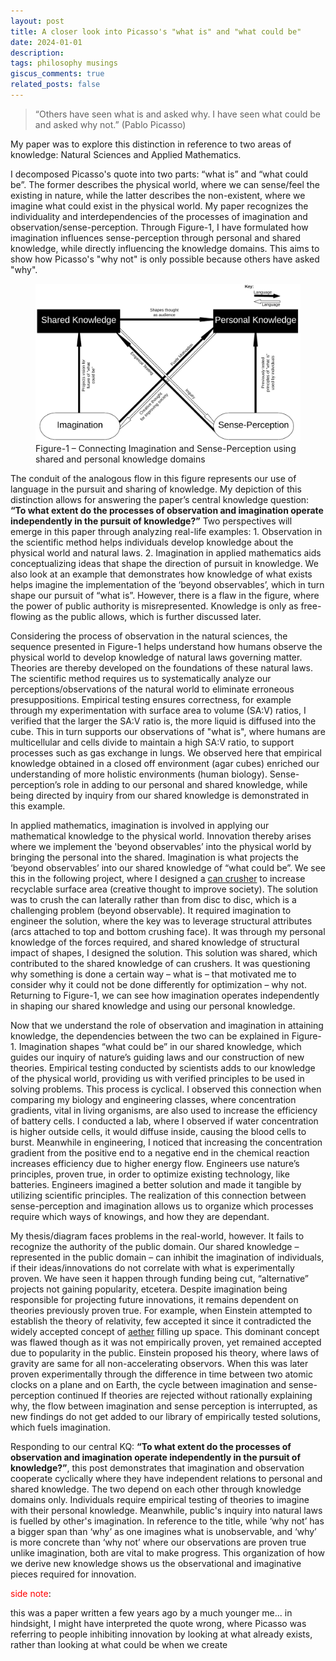 ```yaml
---
layout: post
title: A closer look into Picasso's "what is" and "what could be"
date: 2024-01-01
description: 
tags: philosophy musings
giscus_comments: true
related_posts: false
---
```


> “Others have seen what is and asked why. I have seen what could be and asked why not.” (Pablo Picasso)

My paper was to explore this distinction in reference to two areas of knowledge: Natural Sciences and Applied Mathematics.

I decomposed Picasso's quote into two parts: “what is” and “what could be”. The former describes the physical world, where we can sense/feel the existing in nature, while the latter describes the non-existent, where we imagine what could exist in the physical world. My paper recognizes the individuality and interdependencies of the processes of imagination and observation/sense-perception. Through Figure-1, I have formulated how imagination influences sense-perception through personal and shared knowledge, while directly influencing the knowledge domains. This aims to show how Picasso's "why not" is only possible because others have asked "why".

<figure>
    <img src="/assets/img/ways_of_knowing.png"
         alt="Ways of Knowing Graph"
         width="750">
    <figcaption>Figure-1 – Connecting Imagination and Sense-Perception using shared and personal knowledge domains</figcaption>
</figure>

The conduit of the analogous flow in this figure represents our use of language in the pursuit and sharing of knowledge. My depiction of this distinction allows for answering the paper’s central knowledge question: **“To what extent do the processes of observation and imagination operate independently in the pursuit of knowledge?”** Two perspectives will emerge in this paper through analyzing real-life examples: 1. Observation in the scientific method helps individuals develop knowledge about the physical world and natural laws. 2. Imagination in applied mathematics aids conceptualizing ideas that shape the direction of pursuit in knowledge. We also look at an example that demonstrates how knowledge of what exists helps imagine the implementation of the ‘beyond observables’, which in turn shape our pursuit of “what is”. However, there is a flaw in the figure, where the power of public authority is misrepresented. Knowledge is only as free-flowing as the public allows, which is further discussed later.

Considering the process of observation in the natural sciences, the sequence presented in Figure-1 helps understand how humans observe the physical world to develop knowledge of natural laws governing matter. Theories are thereby developed on the foundations of these natural laws. The scientific method requires us to systematically analyze our perceptions/observations of the natural world to eliminate erroneous presuppositions. Empirical testing ensures correctness, for example through my experimentation with surface area to volume (SA:V) ratios, I verified that the larger the SA:V ratio is, the more liquid is diffused into the cube. This in turn supports our observations of "what is", where humans are multicellular and cells divide to maintain a high SA:V ratio, to support processes such as gas exchange in lungs. We observed here that empirical knowledge obtained in a closed off environment (agar cubes) enriched our understanding of more holistic environments (human biology). Sense-perception’s role in adding to our personal and shared knowledge, while being directed by inquiry from our shared knowledge is demonstrated in this example.

In applied mathematics, imagination is involved in applying our mathematical knowledge to the physical world. Innovation thereby arises where we implement the 'beyond observables’ into the physical world by bringing the personal into the shared. Imagination is what projects the ‘beyond observables’ into our shared knowledge of “what could be”. We see this in the following project, where I designed a [can crusher](https://github.com/hassanali1228/Can-Crusher) to increase recyclable surface area (creative thought to improve society). The solution was to crush the can laterally rather than from disc to disc, which is a challenging problem (beyond observable). It required imagination to engineer the solution, where the key was to leverage structural attributes (arcs attached to top and bottom crushing face). It was through my personal knowledge of the forces required, and shared knowledge of structural impact of shapes, I designed the solution. This solution was shared, which contributed to the shared knowledge of can crushers. It was questioning why something is done a certain way – what is – that motivated me to consider why it could not be done differently for optimization – why not. Returning to Figure-1, we can see how imagination operates independently in shaping our shared knowledge and using our personal knowledge.

Now that we understand the role of observation and imagination in attaining knowledge, the dependencies between the two can be explained in Figure-1. Imagination shapes “what could be” in our shared knowledge, which guides our inquiry of nature’s guiding laws and our construction of new theories. Empirical testing conducted by scientists adds to our knowledge of the physical world, providing us with verified principles to be used in solving problems. This process is cyclical. I observed this connection when comparing my biology and engineering classes, where concentration gradients, vital in living organisms, are also used to increase the efficiency of battery cells. I conducted a lab, where I observed if water concentration is higher outside cells, it would diffuse inside, causing the blood cells to burst. Meanwhile in engineering, I noticed that increasing the concentration gradient from the positive end to a negative end in the chemical reaction increases efficiency due to higher energy flow. Engineers use nature’s principles, proven true, in order to optimize existing technology, like batteries. Engineers imagined a better solution and made it tangible by utilizing scientific principles. The realization of this connection between sense-perception and imagination allows us to organize which processes require which ways of knowings, and how they are dependant.

My thesis/diagram faces problems in the real-world, however. It fails to recognize the authority of the public domain. Our shared knowledge – represented in the public domain – can inhibit the imagination of individuals, if their ideas/innovations do not correlate with what is experimentally proven. We have seen it happen through funding being cut, “alternative” projects not gaining popularity, etcetera. Despite imagination being responsible for projecting future innovations, it remains dependent on theories previously proven true. For example, when Einstein attempted to establish the theory of relativity, few accepted it since it contradicted the widely accepted concept of [aether](https://en.wikipedia.org/wiki/Aether_(classical_element)#:~:text=According%20to%20ancient%20and%20medieval,universe%20beyond%20the%20terrestrial%20sphere.) filling up space. This dominant concept was flawed though as it was not empirically proven, yet remained accepted due to popularity in the public. Einstein proposed his theory, where laws of gravity are same for all non-accelerating observors. When this was later proven experimentally through the difference in time between two atomic clocks on a plane and on Earth, the cycle between imagination and sense-perception continued If theories are rejected without rationally explaining why, the flow between imagination and sense perception is interrupted, as new findings do not get added to our library of empirically tested solutions, which fuels imagination.

Responding to our central KQ: **“To what extent do the processes of observation and imagination operate independently in the pursuit of knowledge?”**, this post demonstrates that imagination and observation cooperate cyclically where they have independent relations to personal and shared knowledge. The two depend on each other through knowledge domains only. Individuals require empirical testing of theories to imagine with their personal knowledge. Meanwhile, public's inquiry into natural laws is fuelled by other's imagination. In reference to the title, while ‘why not’ has a bigger span than ‘why’ as one imagines what is unobservable, and ‘why’ is more concrete than ‘why not’ where our observations are proven true unlike imagination, both are vital to make progress. This organization of how we derive new knowledge shows us the observational and imaginative pieces required for innovation.

<span style="color:red">side note</span>:

this was a paper written a few years ago by a much younger me... in hindsight, I might have interpreted the quote wrong, where Picasso was referring to people inhibiting innovation by looking at what already exists, rather than looking at what could be when we create